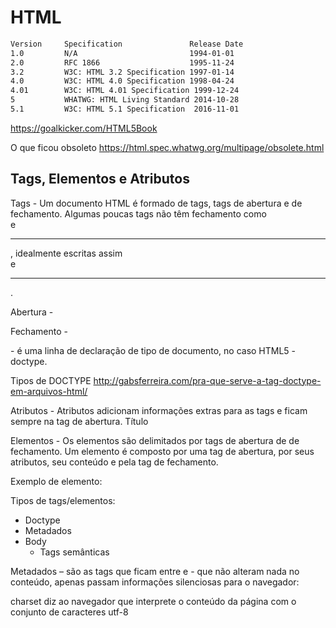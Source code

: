 # HTML
```html
Version     Specification               Release Date
1.0         N/A                         1994-01-01
2.0         RFC 1866                    1995-11-24
3.2         W3C: HTML 3.2 Specification 1997-01-14
4.0         W3C: HTML 4.0 Specification 1998-04-24
4.01        W3C: HTML 4.01 Specification 1999-12-24
5           WHATWG: HTML Living Standard 2014-10-28
5.1         W3C: HTML 5.1 Specification  2016-11-01
```
https://goalkicker.com/HTML5Book

O que ficou obsoleto
https://html.spec.whatwg.org/multipage/obsolete.html

## Tags, Elementos e Atributos

Tags - Um documento HTML é formado de tags, tags de abertura e de fechamento. Algumas poucas tags não têm fechamento como <br> e <hr>,  idealmente escritas assim <br/> e <hr/>.

Abertura - <body>

Fechamento - </body>

<!DOCTYPE html> - é uma linha de declaração de tipo de documento, no caso HTML5 - doctype.

Tipos de DOCTYPE
http://gabsferreira.com/pra-que-serve-a-tag-doctype-em-arquivos-html/ 

Atributos - Atributos adicionam informações extras para as tags e ficam sempre na tag de abertura.
<tag atributo="valor">Título</tag>

Elementos - Os elementos são delimitados por tags de abertura de de fechamento. Um elemento é composto por uma tag de abertura, por seus atributos, seu conteúdo e pela tag de fechamento.

Exemplo de elemento:
<title>Aqui fica o título da página, que aparece no navegador</title>

Tipos de tags/elementos:
- Doctype
- Metadados
- Body
	- Tags semânticas

Metadados – são as tags que ficam entre <head> e </head> - que não alteram nada no conteúdo, apenas passam informações silenciosas para o navegador:
   <head>
       <meta charset="utf-8"/>
       <title>Formulário de Demonstração HTML5</title>
   </head>
charset diz ao navegador que interprete o conteúdo da página com o conjunto de caracteres utf-8

<title> define o título da página que aparecerá na primeira linha no navegador.
Meta tags são etiquetas para marcam e descrevem informações relacionadas ao website para que determinadas aplicações possam utilizadas.
Só para você ter uma ideia as meta tags são responsáveis por informar sobre dados como uma descrição do conteúdo da página, seu autor, data de criação, entre outras informações.

Você com certeza já presenciou o resultado de uma aplicação que utilizou de informações inseridas em meta tags, como por exemplo, o texto que descreve sobre uma página em um resultado de busca no Google.

As meta tags são inseridas entre as tags de abertura e fechamento do elemento Head. E se trata de um elemento vazio que abriga atributos com diferentes valores e funcionalidades.

A seguir um exemplo de sintaxe de código para inserção de meta tag.
<meta name="description" content="Um canal de conteúdos sobre Web Design, Front-End, Design, Comunicação e Criatividade em geral. Acesse, curta e compartilhe nossos conteúdos!! Por que Qualquer Um Acha Que Pode Dar Pitacos, Né ??">

Body – é a tag onde fica todo o conteúdo do site, o texto, as imagens, áudio, vídeo, tabelas, formulários, etc.

Tags semânticas – Estas tags ficam dentro da tag body. Inclusive podemos criar regiões na página com elas para cabeçalho (<header>), menu (<nav>), barras laterais (<aside>), rodapé (<footer>), etc. Veja exemplo logo abaixo. A finalidade é a de organizar o código.

## Tags semânticas 
O HTML5 trouxe várias tags semânticas para juntar à div: article, header, footer, section, etc. 

A quantidade de sites e páginas na web crescem dia após dia, mas, junto com o crescimento da web também cresce os padrões, técnicas e principalmente melhores práticas de desenvolvimento. Uma dessas práticas que foi adicionada para a web seria dar semântica (sentido) á nossas páginas, hoje por exemplo leitores de tela conseguem saber o que significa cada pedaço de nosso site.

Possuír um HTML bem escrito e com uma boa semântica, hoje é fundamental para a maioria (senão todos) dos sites e aplicações web (webapp’s), além de conseguir melhores posições no rank da Google, também ajudamos pessoas com deficiência, ou seja, estamos pensando também em acessibilidade.
https://medium.com/collabcode/meu-html-%C3%A9-sem%C3%A2ntico-e-o-seu-4e97c81c0c49 

Sempre gosto de salientar para as pessoas que a maior evolução do HTML5 foi na sua semântica.
https://medium.com/@eduagni/html5-entendendo-a-estrutura-e-a-sem%C3%A2ntica-db5f17808c7

Novidade que o HTML 5 trouxe:

http://www.devmedia.com.br/as-novidades-do-html5/23992 

https://www.w3schools.com/hTML/html5_new_elements.asp 

Novos tipos de campos trazidos pelo HTHML 5

required – Configura para que um campo tenha preenchimento obrigatório
<input type="text" name="nome" required>

pattern – Configura um campo para que seja avaliado de acordo com uma expressão regular
<input type="text" pattern="^@\w{2,}" name="usuario_twitter">
email
<input type="email" name="email">

number
<input type="number" max="100" step="5">

url
<input type="url" name="endereco">

range
<input type="range" name="volume">

date, month, week, time, datetime e datetime-local

<input type="date" name="validade">

color
<input type="color" name="cor_olhos">

search
<input type="search" results="10">

tel
<input type="tel" name="telefone">

Comentários no HTML

<!-- Comentários para uma ou mais linhas, que termina com -->

Link para e-mail (abre um cliente de e-mail para envio)
<a href="mailto:ribafs@gmail.com?Subject='E-mail de teste'">Contato</a>	


## Integração entre HTML, CSS e JavaScript
```html
<!DOCTYPE html>
<html lang="pt">
   <head>
       <meta charset="utf-8"/>
       <title>Integração entre HTML, CSS e JavaScript</title>
   </head>
<body>

<h1 align="center">Integração entre HTML, CSS e JavaScript</h1>	

<p>Parágrafo HTML puro.</p>

<p id='some-paragraph'>Isto é um parágrafo formatado pelo CSS. Clique aqui para ver uma ação do JavaScript.</p>

<style>
p#some-paragraph {
  font-size: 20px;
  color: blue;
}
</style>

<script>
var p = document.getElementById('some-paragraph');
p.addEventListener('click', function(event) {
  p.innerHTML = 'Você clicou aqui!';
});
</script>
```

Download de vídeo
<a href="vídeo.mpg” download>

ou
<a href="vídeo.mpg” download="true">

